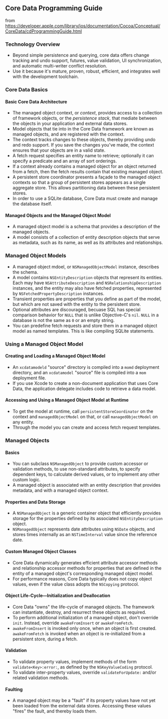 ## Core Data Programming Guide

from https://developer.apple.com/library/ios/documentation/Cocoa/Conceptual/CoreData/cdProgrammingGuide.html

### Technology Overview

* Beyond simple persistence and querying, core data offers change tracking and undo support, futures, value validation, UI synchronization, and automatic multi-writer conflict resolution.
* Use it because it's mature, proven, robust, efficient, and integrates well with the development toolchain.

### Core Data Basics

#### Basic Core Data Architecture

* The managed object context, or *context*, provides access to a collection of framework objects, or the *persistence stack*, that mediate between the objects in your application and external data stores.
* Model objects that tie into in the Core Data framework are known as managed objects, and are registered with the context.
* The context tracks changes to these objects, thereby providing undo and redo support. If you save the changes you've made, the context ensures that your objects are in a valid state.
* A fetch request specifies an entity name to retrieve; optionally it can specify a predicate and an array of sort orderings.
* If a context already contains a managed object for an object returned from a fetch, then the fetch results contain that existing managed object.
* A persistent store coordinator presents a façade to the managed object contexts so that a group of persistent stores appears as a single aggregate store. This allows partitioning data between these persistent stores.
* In order to use a SQLite database, Core Data must create and manage the database itself.

#### Managed Objects and the Managed Object Model

* A managed object model is a schema that provides a description of the managed objects.
* A model consists of a collection of entity description objects that serve as metadata, such as its name, as well as its attributes and relationships.

### Managed Object Models

* A managed object mdoel, or `NSManagedObjectModel` instance, describes the schema.
* A model contains `NSEntityDescription` objects that represent its entities. Each may have `NSAttributeDescription` and `NSRelationshipDescription` instances, and the entity may also have fetched properties, represented by `NSFetchedPropertyDescription` instances.
* Transient properties are properties that you define as part of the model, but which are not saved with the entity to the persistent store.
* Optional attributes are discouraged, becuase SQL has special comparison behavior for `NULL` that is unlike Objective-C's `nil`. `NULL` in a database is not the same as `0` or an empty string.
* You can predefine fetch requests and store them in a managed object model as named templates. This is like compiling SQLite statements.

### Using a Managed Object Model

#### Creating and Loading a Managed Object Model

* An `xcdatamodeld` "source" directory is compiled into a `momd` deployment directory, and an `xcdatamodel` "source" file is compiled into a `mom` deployment file.
* If you use Xcode to create a non-document application that uses Core Data, the application delegate includes code to retrieve a data model.

#### Accessing and Using a Managed Object Model at Runtime

* To get the model at runtime, call `persistentStoreCoordinator` on the context and `managedObjectModel` on that, or call `managedObjectModel` on any entity.
* Through the model you can create and access fetch request templates.

### Managed Objects

#### Basics

* You can subclass `NSManagedObject` to provide custom accessor or validation methods, to use non-standard attributes, to specify dependent keys, to calculate derived values, or to implement any other custom logic.
* A managed object is associated with an entity description that provides metadata, and with a managed object context.

#### Properties and Data Storage

* A `NSManagedObject` is a generic container object that efficiently provides storage for the properties defined by its associated `NSEntityDescription` object.
* `NSManagedObject` represents date attributes using `NSDate` objects, and stores times internally as an `NSTimeInterval` value since the reference date.

#### Custom Managed Object Classes

* Core Data dynamically generates efficient attribute accessor methods and relationship accessor methods for properties that are defined in the entity of a managed object's corresponding managed object model.
* For performance reasons, Core Data typically does not copy object values, even if the value class adopts the `NSCopying` protocol.

#### Object Life-Cycle—Initialization and Deallocation

* Core Data "owns" the life-cycle of managed objects. The framework can instantiate, destroy, and resurrect these objects as required.
* To perform additional initialization of a managed object, don't override `init`. Instead, override `awakeFromInsert` or `awakeFromFetch`.
* `awakeFromInsert` is invoked only once, when an object is first created. `awakeFromFetch` is invoked when an object is re-initialized from a persistent store, during a fetch.

#### Validation

* To validate property values, implement methods of the form `validate<Key>:error:`, as defined by the `NSKeyValueCoding` protocol.
* To validate inter-property values, override `validateForUpdate:` and/or related validation methods.

#### Faulting

* A managed object may be a "fault" if its property values have not yet been loaded from the external data stores. Accessing these values "fires" the fault, and thereby loads them.

